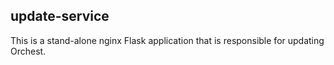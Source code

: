 ## update-service

This is a stand-alone nginx Flask application that is responsible for updating
Orchest.